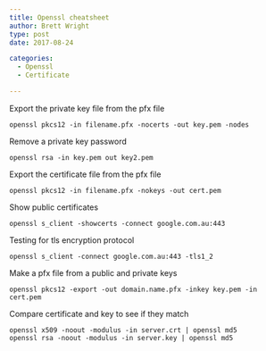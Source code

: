 ```yaml
---
title: Openssl cheatsheet
author: Brett Wright
type: post
date: 2017-08-24

categories:
  - Openssl
  - Certificate

---
```


Export the private key file from the pfx file
```
openssl pkcs12 -in filename.pfx -nocerts -out key.pem -nodes
```
Remove a private key password
```
openssl rsa -in key.pem out key2.pem
```

Export the certificate file from the pfx file
```
openssl pkcs12 -in filename.pfx -nokeys -out cert.pem
```

Show public certificates
```
openssl s_client -showcerts -connect google.com.au:443
```

Testing for tls encryption protocol
```
openssl s_client -connect google.com.au:443 -tls1_2
```

Make a pfx file from a public and private keys
```
openssl pkcs12 -export -out domain.name.pfx -inkey key.pem -in cert.pem
```

Compare certificate and key to see if they match
```
openssl x509 -noout -modulus -in server.crt | openssl md5
openssl rsa -noout -modulus -in server.key | openssl md5
```
